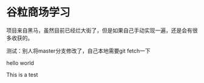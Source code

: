# 谷粒商场学习

项目来自黑马，虽然目前已经烂大街了，但是如果自己手动实现一遍，还是会有很多收获的。

测试：别人将master分支修改了，自己本地需要git fetch一下

hello world

This is a test
